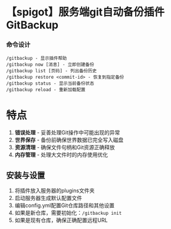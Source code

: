 # 【spigot】服务端git自动备份插件GitBackup

### 命令设计

```
/gitbackup - 显示插件帮助
/gitbackup now [消息] - 立即创建备份
/gitbackup list [页码] - 列出备份历史
/gitbackup restore <commit-id> - 恢复到指定备份
/gitbackup status - 显示当前备份状态
/gitbackup reload - 重新加载配置
```

# 特点

1. **错误处理** - 妥善处理Git操作中可能出现的异常
2. **世界保存** - 备份前确保世界数据已完全写入磁盘
3. **资源清理** - 确保文件句柄和Git资源正确释放
4. **内存管理** - 处理大文件时的内存使用优化

## 安装与设置

1. 将插件放入服务器的plugins文件夹
2. 启动服务器生成默认配置文件
3. 编辑config.yml配置Git仓库路径和其他设置
4. 如果是新仓库，需要初始化：`/gitbackup init`
5. 如果是现有仓库，确保正确配置远程URL